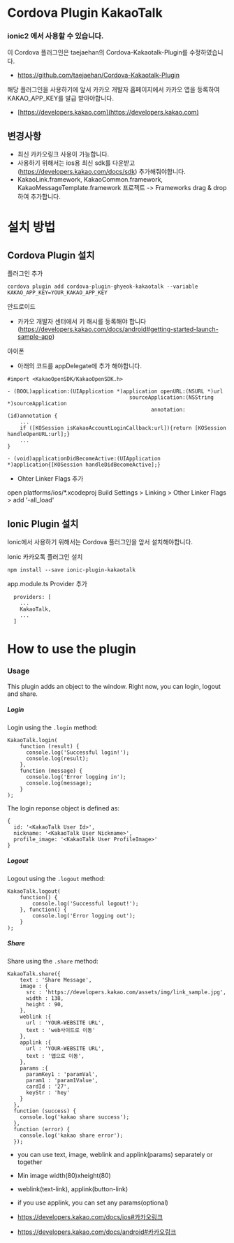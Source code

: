 Cordova Plugin KakaoTalk
========================

### ionic2 에서 사용할 수 있습니다.

이 Cordova 플러그인은 taejaehan의 Cordova-Kakaotalk-Plugin를 수정하였습니다.

 - https://github.com/taejaehan/Cordova-Kakaotalk-Plugin

해당 플러그인을 사용하기에 앞서 카카오 개발자 홈페이지에서 카카오 앱을 등록하여 KAKAO_APP_KEY를 발급 받아야합니다.

- [https://developers.kakao.com](https://developers.kakao.com)

## 변경사항

- 최신 카카오링크 사용이 가능합니다.
- 사용하기 위해서는 ios용 최신 sdk를 다운받고(https://developers.kakao.com/docs/sdk) 추가해줘야합니다.
- KakaoLink.framework, KakaoCommon.framework, KakaoMessageTemplate.framework 프로젝트 -> Frameworks drag & drop 하여 추가합니다.

설치 방법
========================

## Cordova Plugin 설치

플러그인 추가
```
cordova plugin add cordova-plugin-ghyeok-kakaotalk --variable KAKAO_APP_KEY=YOUR_KAKAO_APP_KEY
```

안드로이드

* 카카오 개발자 센터에서 키 해시를 등록해야 합니다 (https://developers.kakao.com/docs/android#getting-started-launch-sample-app)

아이폰

* 아래의 코드를 appDelegate에 추가 해야합니다.

```
#import <KakaoOpenSDK/KakaoOpenSDK.h>

- (BOOL)application:(UIApplication *)application openURL:(NSURL *)url
                                       sourceApplication:(NSString *)sourceApplication
                                              annotation:(id)annotation {
    ...
    if ([KOSession isKakaoAccountLoginCallback:url]){return [KOSession handleOpenURL:url];}
    ...
}

- (void)applicationDidBecomeActive:(UIApplication *)application{[KOSession handleDidBecomeActive];}
```

* Ohter Linker Flags 추가

open platforms/ios/*.xcodeproj
        Build Settings > Linking > Other Linker Flags > add '-all_load'


## Ionic Plugin 설치
Ionic에서 사용하기 위해서는 Cordova 플러그인을 앞서 설치해야합니다.

Ionic 카카오톡 플러그인 설치

```
npm install --save ionic-plugin-kakaotalk
```

app.module.ts Provider 추가

```
  providers: [
    ...
    KakaoTalk,
    ...
  ]
```

How to use the plugin
========================

### Usage

This plugin adds an object to the window. Right now, you can login, logout and share.

##### Login

Login using the `.login` method:
```
KakaoTalk.login(
    function (result) {
      console.log('Successful login!');
      console.log(result);
    },
    function (message) {
      console.log('Error logging in');
      console.log(message);
    }
);
```

The login reponse object is defined as:
```
{
  id: '<KakaoTalk User Id>',
  nickname: '<KakaoTalk User Nickname>',
  profile_image: '<KakaoTalk User ProfileImage>'
}
```

##### Logout

Logout using the `.logout` method:
```
KakaoTalk.logout(
	function() {
		console.log('Successful logout!');
	}, function() {
		console.log('Error logging out');
	}
);
```

##### Share

Share using the `.share` method:
```
KakaoTalk.share({
    text : 'Share Message',
    image : {
      src : 'https://developers.kakao.com/assets/img/link_sample.jpg',
      width : 138, 
      height : 90,
    },
    weblink :{
      url : 'YOUR-WEBSITE URL',
      text : 'web사이트로 이동'
    },
    applink :{
      url : 'YOUR-WEBSITE URL', 
      text : '앱으로 이동',
    },
    params :{
      paramKey1 : 'paramVal',
      param1 : 'param1Value',
      cardId : '27',
      keyStr : 'hey'
    }
  },
  function (success) {
    console.log('kakao share success');
  },
  function (error) {
    console.log('kakao share error');
  });
```

- you can use text, image, weblink and applink(params) separately or together
- Min image width(80)xheight(80)
- weblink(text-link), applink(button-link)
- if you use applink, you can set any params(optional)

- https://developers.kakao.com/docs/ios#카카오링크
- https://developers.kakao.com/docs/android#카카오링크
